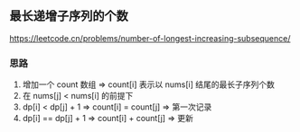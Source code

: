 ## 最长递增子序列的个数

<https://leetcode.cn/problems/number-of-longest-increasing-subsequence/>

### 思路

1. 增加一个 count 数组 => count[i] 表示以 nums[i] 结尾的最长子序列个数
2. 在 nums[j] < nums[i] 的前提下
3. dp[i] < dp[j] + 1 => count[i] = count[j] => 第一次记录
4. dp[i] == dp[j] + 1 => count[i] + count[j] => 更新
